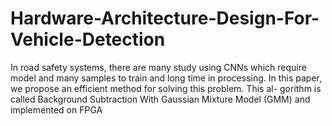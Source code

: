 # Hardware-Architecture-Design-For-Vehicle-Detection
In road safety systems, there are many study using CNNs which require model and many samples to train and long time in processing. In this paper, we propose an efficient method for solving this problem. This al- gorithm is called Background Subtraction With Gaussian Mixture Model (GMM) and implemented on FPGA
